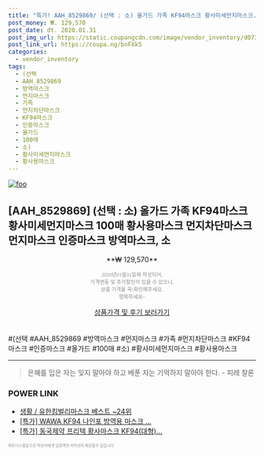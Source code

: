 ```yaml
--- 
title: "특가! AAH_8529869/ (선택 : 소) 올가드 가족 KF94마스크 황사미세먼지마스크..." 
post_money: ₩. 129,570 
post_date: dt. 2020.01.31 
post_img_url: https://static.coupangcdn.com/image/vendor_inventory/d073/f76f50a0212e8253dd145757397f6192f5e025289b39521516281d95c891.jpg 
post_link_url: https://coupa.ng/bnFXk5 
categories: 
  - vendor_inventory 
tags: 
  - (선택 
  - AAH_8529869 
  - 방역마스크 
  - 먼지마스크 
  - 가족 
  - 먼지차단마스크 
  - KF94마스크 
  - 인증마스크 
  - 올가드 
  - 100매 
  - 소) 
  - 황사미세먼지마스크 
  - 황사용마스크 
--- 
```

[![foo](https://static.coupangcdn.com/image/vendor_inventory/d073/f76f50a0212e8253dd145757397f6192f5e025289b39521516281d95c891.jpg)](https://coupa.ng/bnFXk5) 

## [AAH_8529869] (선택 : 소) 올가드 가족 KF94마스크 황사미세먼지마스크 100매 황사용마스크 먼지차단마스크 먼지마스크 인증마스크 방역마스크, 소 
<p style="text-align: center;">**₩ 129,570**</p> 
<p style="text-align: center;"><span style="color: #898c8f; font-family: Georgia,Times,serif; font-size: 0.75em;">2020년01월31일에 작성되어, <br>가격변동 및 추가할인이 있을 수 있으니,<br> 상품 가격을 꼭!확인해주세요.<br>행복하세요~</span> 
</p>	 
<div markdown="0" style="text-align: center;"><a href="https://coupa.ng/bnFXk5" class="btn btn--success">상품가격 및 후기 보러가기</a></div> 
<br><br> 
  #(선택 #AAH_8529869 #방역마스크 #먼지마스크 #가족 #먼지차단마스크 #KF94마스크 #인증마스크 #올가드 #100매 #소) #황사미세먼지마스크 #황사용마스크 
<hr> 

> 은혜를 입은 자는 잊지 말아야 하고 베푼 자는 기억하지 말아야 한다. - 피레 찰론 


### POWER LINK

* <a href="https://blog.naver.com/santokki14/221787674879" target="_blank">생활 / 유한킴벌리마스크 베스트 ~24위</a>
* <a href="https://blog.naver.com/an0733/221790100418" target="_blank">[특가] WAWA KF94 나인포 방역용 마스크 ...</a>
* <a href="https://blog.naver.com/an0733/221788170072" target="_blank">[특가] 동국제약 프리텍 황사마스크 KF94(대형)...</a>

<span style="color: #898c8f; font-family: Georgia,Times,serif; font-size: 0.55em;">파트너스활동으로 작성자에게 일정액의 커미션이 제공될수 있습니다.</span> 
